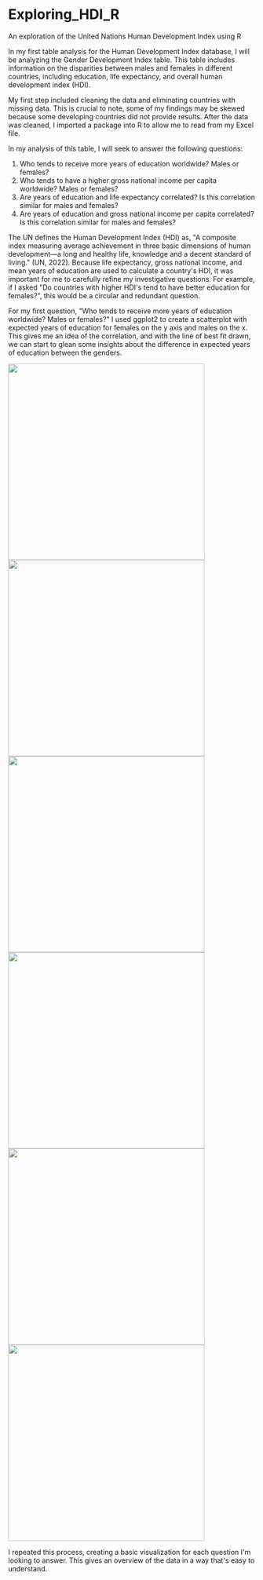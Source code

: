 # Exploring_HDI_R
An exploration of the United Nations Human Development Index using R

In my first table analysis for the Human Development Index database, I will be analyzing the Gender Development Index table. This table includes information on the disparities between males and females in different countries, including education, life expectancy, and overall human development index (HDI). 

My first step included cleaning the data and eliminating countries with missing data. This is crucial to note, some of my findings may be skewed because some developing countries did not provide results. After the data was cleaned, I imported a package into R to allow me to read from my Excel file. 

In my analysis of this table, I will seek to answer the following questions:
  1. Who tends to receive more years of education worldwide? Males or females?
  2. Who tends to have a higher gross national income per capita worldwide? Males or females?
  3. Are years of education and life expectancy correlated? Is this correlation similar for males and females?
  4. Are years of education and gross national income per capita correlated? Is this correlation similar for males and females?

The UN defines the Human Development Index (HDI) as, "A composite index measuring average achievement in three basic dimensions of human development—a long and healthy life, knowledge and a decent standard of living." (UN, 2022). Because life expectancy, gross national income, and mean years of education are used to calculate a country's HDI, it was important for me to carefully refine my investigative questions. For example, if I asked "Do countries with higher HDI's tend to have better education for females?", this would be a circular and redundant question. 

For my first question, "Who tends to receive more years of education worldwide? Males or females?" I used ggplot2 to create a scatterplot with expected years of education for females on the y axis and males on the x. This gives me an idea of the correlation, and with the line of best fit drawn, we can start to glean some insights about the difference in expected years of education between the genders. 

<code><img height="400" src="https://user-images.githubusercontent.com/106002818/171301063-d5115035-6c5e-4698-99d2-6573150ab168.png"></code>
<code><img height="400" src="https://user-images.githubusercontent.com/106002818/171300705-be329d45-fc8a-4190-a598-50b0fbae5898.png"></code>
<code><img height="400" src="https://user-images.githubusercontent.com/106002818/171300840-6e22cdc4-0bdb-475b-a3a1-03273e5d2a1f.png"></code>
<code><img height="400" src="https://user-images.githubusercontent.com/106002818/171300757-b22442d2-4f64-4eed-bdbb-aa60832382a3.png"></code>
<code><img height="400" src="https://user-images.githubusercontent.com/106002818/171300755-d8a6007f-787a-4680-a7bb-ceb37e364919.png"></code>
<code><img height="400" src="https://user-images.githubusercontent.com/106002818/171300958-d88d7f8e-f575-4d1b-a854-08927e6306d4.png"></code>

I repeated this process, creating a basic visualization for each question I'm looking to answer. This gives an overview of the data in a way that's easy to understand. 
